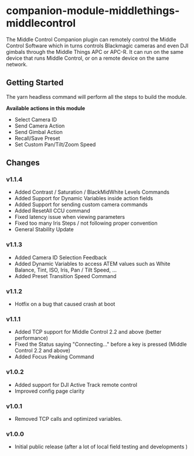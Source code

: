# companion-module-middlethings-middlecontrol

The Middle Control Companion plugin can remotely control the Middle Control Software which in turns controls Blackmagic cameras and even DJI gimbals through the Middle Things APC or APC-R. It can run on the same device that runs Middle Control, or on a remote device on the same network.

## Getting Started

The yarn headless command will perform all the steps to build the module.

**Available actions in this module**

- Select Camera ID
- Send Camera Action
- Send Gimbal Action
- Recall/Save Preset
- Set Custom Pan/Tilt/Zoom Speed

## Changes


### v1.1.4

- Added Contrast / Saturation / BlackMidWhite Levels Commands
- Added Support for Dynamic Variables inside action fields
- Added Support for sending custom camera commands
- Added ResetAll CCU command
- Fixed latency issue when viewing parameters
- Fixed too many Iris Steps / not following proper convention
- General Stability Update

### v1.1.3

- Added Camera ID Selection Feedback 
- Added Dynamic Variables to access ATEM values such as White Balance, Tint, ISO, Iris, Pan / Tilt Speed, ... 
- Added Preset Transition Speed Command

### v1.1.2

- Hotfix on a bug that caused crash at boot

### v1.1.1

- Added TCP support for Middle Control 2.2 and above (better performance)
- Fixed the Status saying "Connecting..." before a key is pressed (Middle Control 2.2 and above)
- Added Focus Peaking Command

### v1.0.2

- Added support for DJI Active Track remote control
- Improved config page clarity

### v1.0.1

- Removed TCP calls and optimized variables.

### v1.0.0

- Initial public release (after a lot of local field testing and developments )